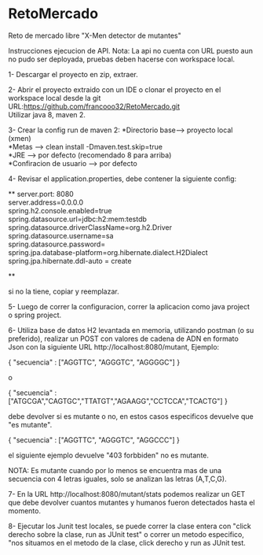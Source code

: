 # RetoMercado
Reto de mercado libre "X-Men detector de mutantes"

Instrucciones ejecucion de API.
Nota: La api no cuenta con URL puesto aun no pudo ser deployada, pruebas deben hacerse con workspace local.

1- Descargar el proyecto en zip, extraer.

2- Abrir el proyecto extraido con un IDE o clonar el proyecto en el workspace local desde la git URL:https://github.com/francooo32/RetoMercado.git <br />
Utilizar java 8, maven 2.

3- Crear la config run de maven 2: 
*Directorio base--> proyecto local (xmen) <br />
*Metas --> clean install -Dmaven.test.skip=true <br />
*JRE --> por defecto (recomendado 8 para arriba) <br />
*Confiracion de usuario --> por defecto <br />

4- Revisar el application.properties, debe contener la siguiente config:

**
server.port: 8080 <br />
server.address=0.0.0.0 <br />
spring.h2.console.enabled=true <br />
spring.datasource.url=jdbc:h2:mem:testdb <br />
spring.datasource.driverClassName=org.h2.Driver <br />
spring.datasource.username=sa <br />
spring.datasource.password= <br />
spring.jpa.database-platform=org.hibernate.dialect.H2Dialect <br />
spring.jpa.hibernate.ddl-auto = create <br />

**

si no la tiene, copiar y reemplazar.

5- Luego de correr la configuracion, correr la aplicacion como java project o spring project.

6- Utiliza base de datos H2 levantada en memoria, utilizando postman (o su preferido), realizar un POST con valores de cadena de ADN en formato Json con 
la siguiente URL http://localhost:8080/mutant, Ejemplo:

{
"secuencia" : ["AGGTTC", "AGGGTC", "AGGGGC"] 
}

o

{
"secuencia" : ["ATGCGA","CAGTGC","TTATGT","AGAAGG","CCTCCA","TCACTG"] 
}

debe devolver si es mutante o no, en estos casos especificos devuelve que "es mutante".

{
"secuencia" : ["AGGTTC", "AGGGTC", "AGGCCC"] 
}

el siguiente ejemplo devuelve "403 forbbiden" no es mutante.

NOTA: Es mutante cuando por lo menos se encuentra mas de una secuencia con 4 letras iguales, solo se analizan las letras (A,T,C,G).

7- En la URL http://localhost:8080/mutant/stats podemos realizar un GET que debe devolver cuantos mutantes y humanos fueron detectados hasta el momento.

8- Ejecutar los Junit test locales, se puede correr la clase entera con "click derecho sobre la clase, run as JUnit test" o correr un metodo especifico,
"nos situamos en el metodo de la clase, click derecho y run as JUnit test. 

